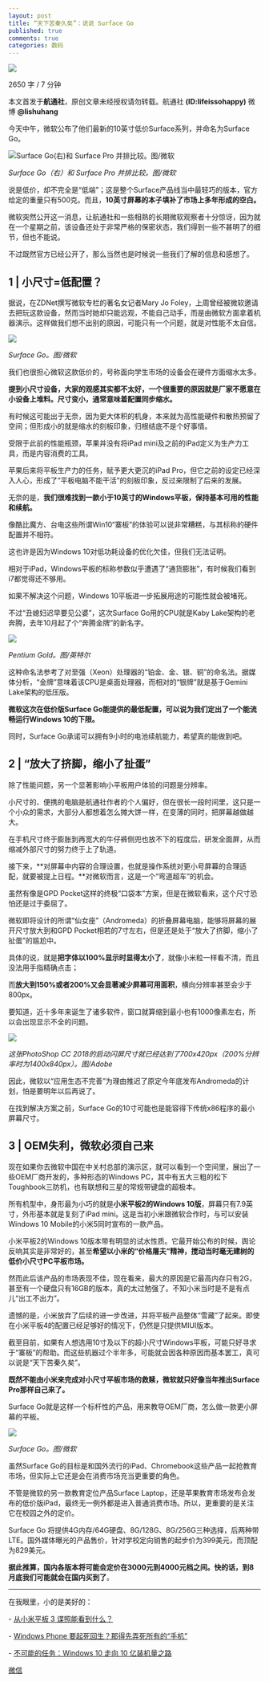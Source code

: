 ```yaml
---
layout: post
title: “天下苦秦久矣”：说说 Surface Go
published: true
comments: true
categories: 数码
---
```


![](http://ww1.sinaimg.cn/large/4b91f9d5gy1fu3g7y4oldj20u00gwn7q.jpg)



2650 字 / 7 分钟

本文首发于**航通社**，原创文章未经授权请勿转载。航通社 **(ID:lifeissohappy)** 微博 **@lishuhang**

今天中午，微软公布了他们最新的10英寸低价Surface系列，并命名为Surface Go。

![Surface Go(右)和 Surface Pro 并排比较。图/微软](http://ww1.sinaimg.cn/large/4b91f9d5gy1fu3g8821mkj20l309swhn.jpg)

*Surface Go（右）和 Surface Pro 并排比较。图/微软*

说是低价，却不完全是“低端”；这是整个Surface产品线当中最轻巧的版本，官方给定的重量只有500克。而且，**10英寸屏幕的本子填补了市场上多年形成的空白。**

微软突然公开这一消息，让航通社和一些相熟的长期微软观察者十分惊讶，因为就在一个星期之前，该设备还处于非常严格的保密状态，我们得到一些不甚明了的细节，但也不能说。

不过既然官方已经公开了，那么当然也是时候说一些我们了解的信息和感想了。

1 | 小尺寸=低配置？
----------------------

据说，在ZDNet撰写微软专栏的著名女记者Mary Jo Foley，上周曾经被微软邀请去把玩这款设备，然而当时她却只能远观，不能自己动手，而是由微软方面拿着机器演示。这样做我们想不出别的原因，可能只有一个问题，就是对性能不太自信。

![](http://ww1.sinaimg.cn/large/4b91f9d5gy1fu3g8h6tnej20sg0g0430.jpg)

*Surface Go。图/微软*

我们也很担心微软这款低价的，号称面向学生市场的设备会在硬件方面缩水太多。

**提到小尺寸设备，大家的观感其实都不太好，一个很重要的原因就是厂家不愿意在小设备上堆料。尺寸变小，通常意味着配置同步缩水。**

有时候这可能出于无奈，因为更大体积的机身，本来就为高性能硬件和散热预留了空间；但形成小的就是缩水的刻板印象，归根结底不是个好事情。

受限于此前的性能瓶颈，苹果并没有将iPad mini及之前的iPad定义为生产力工具，而是内容消费的工具。

苹果后来将平板生产力的任务，赋予更大更沉的iPad Pro，但它之前的设定已经深入人心，形成了“平板电脑不能干活”的刻板印象，反过来限制了后来的发展。

无奈的是，**我们很难找到一款小于10英寸的Windows平板，保持基本可用的性能和续航。**

像酷比魔方、台电这些所谓Win10“寨板”的体验可以说非常糟糕，与其标称的硬件配置并不相符。

这也许是因为Windows 10对低功耗设备的优化欠佳，但我们无法证明。

相对于iPad，Windows平板的标称参数似乎遭遇了“通货膨胀”，有时候我们看到i7都觉得还不够用。

如果不解决这个问题，Windows 10平板进一步拓展用途的可能性就会被堵死。

不过“丑媳妇迟早要见公婆”，这次Surface Go用的CPU就是Kaby Lake架构的老奔腾，去年10月起了个“奔腾金牌”的新名字。

![](http://ww1.sinaimg.cn/large/4b91f9d5gy1fu3g8ssuzfj20cu0con1a.jpg)

*Pentium Gold。图/英特尔*

这种命名法参考了对至强（Xeon）处理器的“铂金、金、银、铜”的命名法。据媒体分析，“金牌”意味着该CPU是桌面处理器，而相对的“银牌”就是基于Gemini Lake架构的低压版。

**微软这次在低价版Surface Go能提供的最低配置，可以说为我们定出了一个能流畅运行Windows 10的下限。**

同时，Surface Go承诺可以拥有9小时的电池续航能力，希望真的能做到吧。

2 | “放大了挤脚，缩小了扯蛋”
----------------------

除了性能问题，另一个显著影响小平板用户体验的问题是分辨率。

小尺寸的、便携的电脑是航通社作者的个人偏好，但在很长一段时间里，这只是一个小众的需求，大部分人都想着怎么摊大饼一样，在变薄的同时，把屏幕越做越大。

在手机尺寸终于膨胀到再宽大的牛仔裤侧兜也放不下的程度后，研发全面屏，从而缩减外部尺寸的努力终于上了轨道。

接下来，**对屏幕中内容的合理设置，也就是操作系统对更小号屏幕的合理适配，就要被提上日程。**对微软而言，这是一个“弯道超车”的机会。

虽然有像是GPD Pocket这样的终极“口袋本”方案，但是在微软看来，这个尺寸恐怕还是过于委屈了。

微软即将设计的所谓“仙女座”（Andromeda）的折叠屏幕电脑，能够将屏幕的展开尺寸放大到和GPD Pocket相若的7寸左右，但是还是处于“放大了挤脚，缩小了扯蛋”的尴尬中。

具体的说，就是**把字体以100%显示时显得太小了**，就像小米粒一样看不清，而且没法用手指精确点击；

而**放大到150%或者200%又会显著减少屏幕可用面积**，横向分辨率甚至会少于800px。

要知道，近十多年来诞生了诸多软件，窗口就算缩到最小也有1000像素左右，所以会出现显示不全的问题。

![](http://ww1.sinaimg.cn/large/4b91f9d5gy1fu3g93ub0uj20u00i01kx.jpg)

*这张PhotoShop CC 2018的启动闪屏尺寸就已经达到了700x420px（200%分辨率时为1400x840px）。图/Adobe*

因此，微软以“应用生态不完善”为理由推迟了原定今年底发布Andromeda的计划，怕是要明年以后再说了。

在找到解决方案之前，Surface Go的10寸可能也是能容得下传统x86程序的最小屏幕尺寸。

3 | OEM失利，微软必须自己来
----------------------

现在如果你去微软中国在中关村总部的演示区，就可以看到一个空间里，展出了一些OEM厂商开发的，多种形态的Windows PC，其中有五大三粗的松下Toughbook三防机，也有联想和三星的常规带键盘的超极本。

所有机型中，身形最为小巧的就是**小米平板2的Windows 10版**，屏幕只有7.9英寸，外形基本就是复刻了iPad mini。这是当初小米跟微软合作时，与可以安装Windows 10 Mobile的小米5同时宣布的一款产品。

小米平板2的Windows 10版本带有明显的试水性质。它最开始公布的时候，舆论反响其实是非常好的，甚至**希望以小米的“价格屠夫”精神，搅动当时毫无建树的低价小尺寸PC平板市场。**

然而此后该产品的市场表现不佳，现在看来，最大的原因是它最高内存只有2G，甚至有一个硬盘只有16GB的版本，真的太过勉强了。不知小米当时是不是有点儿“出工不出力”。

遗憾的是，小米放弃了后续的进一步改进，并将平板产品整体“雪藏”了起来。即使在小米平板4的配置已经足够好的情况下，仍然是只提供MIUI版本。

截至目前，如果有人想选用10寸及以下的超小尺寸Windows平板，可能只好寻求于“寨板”的帮助。而这些机器过个半年多，可能就会因各种原因而基本罢工，真可以说是“天下苦秦久矣”。

**既然不能由小米来完成对小尺寸平板市场的救赎，微软就只好像当年推出Surface Pro那样自己来了。**

Surface Go就是这样一个标杆性的产品，用来教导OEM厂商，怎么做一款更小屏幕的平板。

![](http://ww1.sinaimg.cn/large/4b91f9d5gy1fu3g9ho5paj20sg0sgdnp.jpg)

*Surface Go。图/微软*

虽然Surface Go的目标是和国外流行的iPad、Chromebook这些产品一起抢教育市场，但实际上它还是会在消费市场充当更重要的角色。

不管是微软的另一款教育定位产品Surface Laptop，还是苹果教育市场发布会发布的低价版iPad，最终无一例外都是进入普通消费市场。所以，更重要的是关注它在校园之外的定价。

Surface Go 将提供4G内存/64G硬盘、8G/128G、8G/256G三种选择，后两种带LTE。国外媒体曝光的产品售价，针对学校定向销售的起步价为399美元，而顶配为829美元。

**据此推算，国内各版本将可能会定价在3000元到4000元档之间。快的话，到8月底我们可能就会在国内买到了**。

---

在我眼里，小的是美好的：

- [从小米平板 3 谍照能看到什么？](http://mp.weixin.qq.com/s?__biz=MjM5Mjg1ODIxMQ==&mid=2650658730&idx=1&sn=d27d5a0f6617114036f90a1ecc302fd2&chksm=be969ea689e117b0e1cf97d6aaca4913e86456a259ff5048dde76382ac1d8eae0ff577d3b428&scene=21#wechat_redirect)

- [Windows Phone 要起死回生？那得先弄死所有的“手机”](http://mp.weixin.qq.com/s?__biz=MjM5Mjg1ODIxMQ==&mid=2650658889&idx=1&sn=96e98bafcffcddc1c5b5cd5551be50f7&chksm=be96914589e11853e5924fee982c8f876e8e1ede8317a7e3ea487ad674a4cd65e7c1fe96677a&scene=21#wechat_redirect)

- [不可能的任务：Windows 10 走向 10 亿装机量之路](http://mp.weixin.qq.com/s?__biz=MjM5Mjg1ODIxMQ==&mid=2650658602&idx=1&sn=e84beb2138d9c98065de7b9a1ac91faa&scene=21#wechat_redirect)


[微信](https://mp.weixin.qq.com/s?__biz=MjM5Mjg1ODIxMQ==&mid=2650659850&idx=1&sn=e71bba37fb0b79e21e43082b7d3044a1)